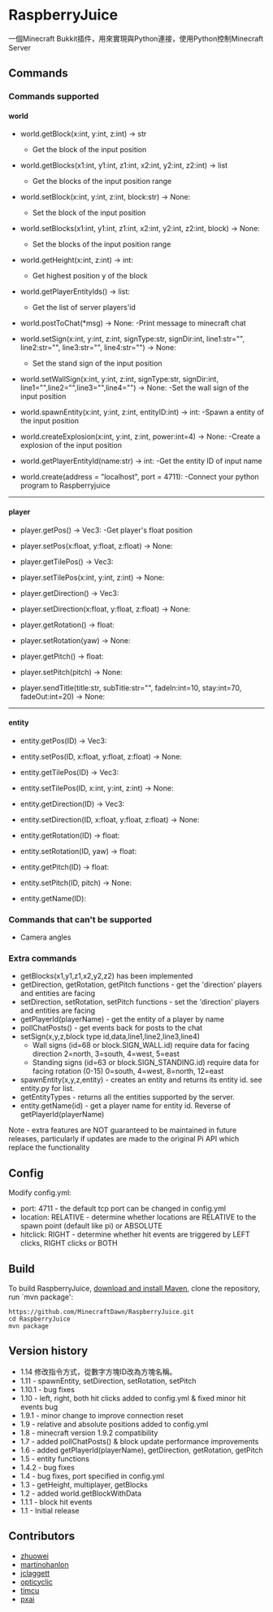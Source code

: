 # RaspberryJuice

一個Minecraft Bukkit插件，用來實現與Python連接，使用Python控制Minecraft Server

## Commands

### Commands supported

#### world
 - world.getBlock(x:int, y:int, z:int) -> str
   - Get the block of the input position
 
 - world.getBlocks(x1:int, y1:int, z1:int, x2:int, y2:int, z2:int) -> list
   - Get the blocks of the input position range
 
 - world.setBlock(x:int, y:int, z:int, block:str) -> None:
   - Set the block of the input position
 
 - world.setBlocks(x1:int, y1:int, z1:int, x2:int, y2:int, z2:int, block) -> None:
    - Set the blocks of the input position range
 
 - world.getHeight(x:int, z:int) -> int:
    - Get highest position y of the block
    
 - world.getPlayerEntityIds() -> list:
    - Get the list of server players'id
    
 - world.postToChat(*msg) -> None:
    -Print message to minecraft chat
 
 - world.setSign(x:int, y:int, z:int, signType:str, signDir:int, line1:str="", line2:str="", line3:str="", line4:str="") -> None:
    - Set the stand sign of the input position
 
 - world.setWallSign(x:int, y:int, z:int, signType:str, signDir:int, line1="",line2="",line3="",line4="") -> None:
    -Set the wall sign of the input position
    
 - world.spawnEntity(x:int, y:int, z:int, entityID:int) -> int:
    -Spawn a entity of the input position
 
 - world.createExplosion(x:int, y:int, z:int, power:int=4) -> None:
    -Create a explosion of the input position
 
 - world.getPlayerEntityId(name:str) -> int:
    -Get the entity ID of input name
 
 - world.create(address = "localhost", port = 4711):
    -Connect your python program to Raspberryjuice
 ---
 
#### player
 - player.getPos() -> Vec3:
    -Get player's float position
    
 - player.setPos(x:float, y:float, z:float) -> None:
 
 - player.getTilePos() -> Vec3:
 
 - player.setTilePos(x:int, y:int, z:int) -> None:
 
 - player.getDirection() -> Vec3:
 
 - player.setDirection(x:float, y:float, z:float) -> None:
 
 - player.getRotation() -> float:
 
 - player.setRotation(yaw) -> None:
 
 - player.getPitch() -> float:
 
 - player.setPitch(pitch) -> None:
 
 - player.sendTitle(title:str, subTitle:str="", fadeIn:int=10, stay:int=70, fadeOut:int=20) -> None:
 
 ---
 
#### entity
 - entity.getPos(ID) -> Vec3:
   
 - entity.setPos(ID, x:float, y:float, z:float) -> None:
 
 - entity.getTilePos(ID) -> Vec3:
 
 - entity.setTilePos(ID, x:int, y:int, z:int) -> None:
 
 - entity.getDirection(ID) -> Vec3:
 
 - entity.setDirection(ID, x:float, y:float, z:float) -> None:
 
 - entity.getRotation(ID) -> float:
 
 - entity.setRotation(ID, yaw) -> float:
 
 - entity.getPitch(ID) -> float:
 
 - entity.setPitch(ID, pitch) -> None:
 
 - entity.getName(ID):
 

### Commands that can't be supported

 - Camera angles

### Extra commands

 - getBlocks(x1,y1,z1,x2,y2,z2) has been implemented
 - getDirection, getRotation, getPitch functions - get the 'direction' players and entities are facing
 - setDirection, setRotation, setPitch functions - set the 'direction' players and entities are facing
 - getPlayerId(playerName) - get the entity of a player by name
 - pollChatPosts() - get events back for posts to the chat
 - setSign(x,y,z,block type id,data,line1,line2,line3,line4)
   - Wall signs (id=68 or block.SIGN_WALL.id) require data for facing direction 2=north, 3=south, 4=west, 5=east
   - Standing signs (id=63 or block.SIGN_STANDING.id) require data for facing rotation (0-15) 0=south, 4=west, 8=north, 12=east
 - spawnEntity(x,y,z,entity) - creates an entity and returns its entity id. see entity.py for list.
 - getEntityTypes - returns all the entities supported by the server.
 - entity.getName(id) - get a player name for entity id. Reverse of getPlayerId(playerName)

Note - extra features are NOT guaranteed to be maintained in future releases, particularly if updates are made to the original Pi API which replace the functionality

## Config

Modify config.yml:

 - port: 4711 - the default tcp port can be changed in config.yml
 - location: RELATIVE - determine whether locations are RELATIVE to the spawn point (default like pi) or ABSOLUTE
 - hitclick: RIGHT - determine whether hit events are triggered by LEFT clicks, RIGHT clicks or BOTH 

## Build

To build RaspberryJuice, [download and install Maven](https://maven.apache.org/install.html), clone the repository, run `mvn package':

```
https://github.com/MinecraftDawn/RaspberryJuice.git
cd RaspberryJuice
mvn package
```

## Version history

 - 1.14 修改指令方式，從數字方塊ID改為方塊名稱。
 - 1.11 - spawnEntity, setDirection, setRotation, setPitch
 - 1.10.1 - bug fixes
 - 1.10 - left, right, both hit clicks added to config.yml & fixed minor hit events bug
 - 1.9.1 - minor change to improve connection reset
 - 1.9 - relative and absolute positions added to config.yml
 - 1.8 - minecraft version 1.9.2 compatibility
 - 1.7 - added pollChatPosts() & block update performance improvements
 - 1.6 - added getPlayerId(playerName), getDirection, getRotation, getPitch
 - 1.5 - entity functions
 - 1.4.2 - bug fixes
 - 1.4 - bug fixes, port specified in config.yml
 - 1.3 - getHeight, multiplayer, getBlocks
 - 1.2 - added world.getBlockWithData
 - 1.1.1 - block hit events
 - 1.1 - Initial release

## Contributors

 - [zhuowei](https://github.com/zhuowei)
 - [martinohanlon](https://github.com/martinohanlon)
 - [jclaggett](https://github.com/jclaggett)
 - [opticyclic](https://github.com/opticyclic)
 - [timcu](https://www.triptera.com.au/wordpress/)
 - [pxai](https://github.com/pxai)
